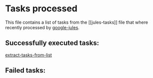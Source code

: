 # Tasks processed

This file contains a list of tasks from the [[jules-tasks]] file that where recently processed by [google-jules](../topics/ai/agents/google-jules.md).

## Successfully executed tasks:
[extract-tasks-from-list](../tasks/organizing/knowledge-base/extract-tasks-from-list.md)

## Failed tasks:



